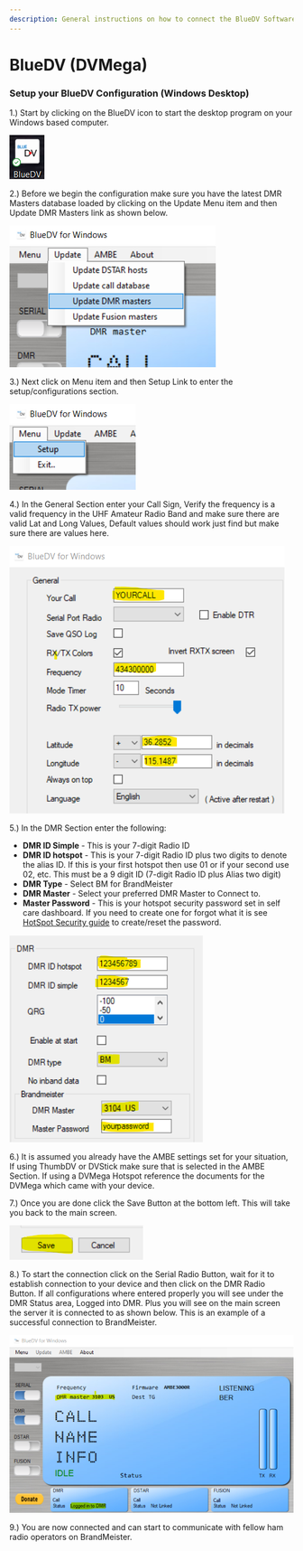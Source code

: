 ```yaml
---
description: General instructions on how to connect the BlueDV Software to BrandMeister.
---
```


# BlueDV (DVMega)

### Setup your BlueDV Configuration (Windows Desktop)

1.) Start by clicking on the BlueDV icon to start the desktop program on  your Windows based computer.&#x20;

![BlueDV Deskto Icon](<../../.gitbook/assets/image (81).png>)

2.) Before we begin the configuration make sure you have the latest DMR Masters database loaded by clicking on the Update Menu item and then Update DMR Masters link as shown below.&#x20;

![Update Menu](<../../.gitbook/assets/image (107).png>)

3.) Next click on Menu item and then Setup Link to enter the setup/configurations section.&#x20;

![Main Menu](<../../.gitbook/assets/image (89).png>)

4.) In the General Section enter  your Call Sign, Verify the frequency is a valid frequency in the UHF Amateur Radio Band and make sure there are valid Lat and Long Values, Default values should work just find but make sure there are values here.&#x20;

![General Section in the Setup Screen](<../../.gitbook/assets/image (9).png>)

5.) In the DMR Section enter the following:

* **DMR ID Simple** - This is your 7-digit Radio ID
* **DMR ID hotspot** - This is your 7-digit Radio ID plus two digits to denote the alias ID. If this is your first hotspot then use 01 or if your second use 02, etc. This must be a 9 digit ID (7-digit Radio ID plus Alias two digit)
* **DMR Type** - Select BM for BrandMeister
* **DMR Master** - Select your preferred DMR Master to Connect to.&#x20;
* **Master Password** - This is your hotspot security password set in self care dashboard. If you need to create one for forgot what it is see [HotSpot Security guide](../../dashboard/hotspot-security.md) to create/reset the password.&#x20;

![DMR Section in the Setup Screen](<../../.gitbook/assets/image (49).png>)

6.) It is assumed you already have the AMBE settings set for your situation, If using ThumbDV or DVStick make sure that is selected in the AMBE Section. If using a DVMega Hotspot reference the documents for the DVMega which came with your device.

7.) Once you are done click the Save Button at the bottom left. This will take you back to the main screen.

![](<../../.gitbook/assets/image (15).png>)

8.) To start the connection click on the Serial Radio Button, wait for it to establish connection to your device and then click on the DMR Radio Button. If all configurations where entered properly you will see under the DMR Status area, Logged into DMR. Plus you will see on the main screen the server it is connected to as shown below. This is an example of a successful connection to BrandMeister.&#x20;

![Main Status Area showing a successfully connected to BM](<../../.gitbook/assets/image (109).png>)

9.) You are now connected and can start to communicate with fellow ham radio operators on BrandMeister.
